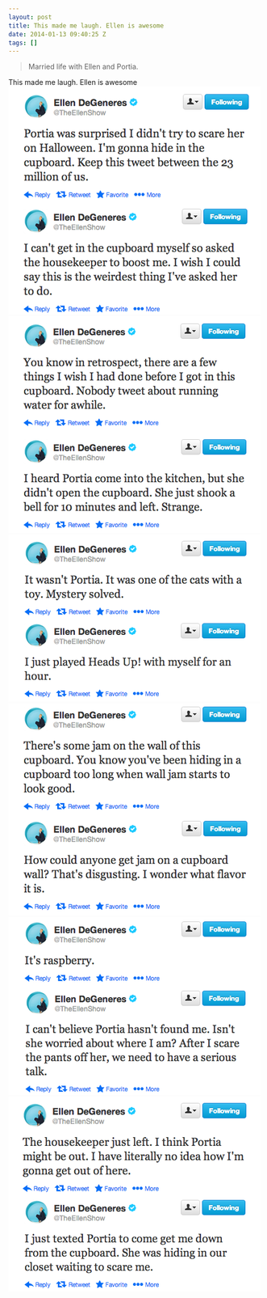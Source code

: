 ```yaml
---
layout: post
title: This made me laugh. Ellen is awesome
date: 2014-01-13 09:40:25 Z
tags: []
---
```

> Married life with Ellen and Portia.

This made me laugh. Ellen is awesome
![](/media/2014/01/73193646482_0.png)
![](/media/2014/01/73193646482_1.png)
![](/media/2014/01/73193646482_2.png)
![](/media/2014/01/73193646482_3.png)
![](/media/2014/01/73193646482_4.png)
![](/media/2014/01/73193646482_5.png)
